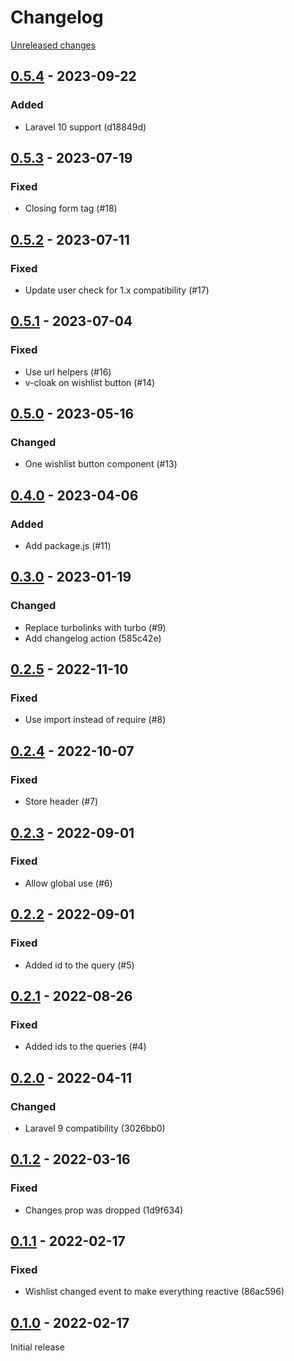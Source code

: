 # Changelog 

[Unreleased changes](https://github.com/rapidez/wishlist/compare/0.5.4...master)
## [0.5.4](https://github.com/rapidez/wishlist/releases/tag/0.5.4) - 2023-09-22

### Added

- Laravel 10 support (d18849d)

## [0.5.3](https://github.com/rapidez/wishlist/releases/tag/0.5.3) - 2023-07-19

### Fixed

- Closing form tag (#18)

## [0.5.2](https://github.com/rapidez/wishlist/releases/tag/0.5.2) - 2023-07-11

### Fixed

- Update user check for 1.x compatibility (#17)

## [0.5.1](https://github.com/rapidez/wishlist/releases/tag/0.5.1) - 2023-07-04

### Fixed

- Use url helpers (#16)
- v-cloak on wishlist button (#14)

## [0.5.0](https://github.com/rapidez/wishlist/releases/tag/0.5.0) - 2023-05-16

### Changed

- One wishlist button component (#13)

## [0.4.0](https://github.com/rapidez/wishlist/releases/tag/0.4.0) - 2023-04-06

### Added

- Add package.js (#11)

## [0.3.0](https://github.com/rapidez/wishlist/releases/tag/0.3.0) - 2023-01-19

### Changed

- Replace turbolinks with turbo (#9)
- Add changelog action (585c42e)

## [0.2.5](https://github.com/rapidez/wishlist/releases/tag/0.2.5) - 2022-11-10

### Fixed

- Use import instead of require (#8)

## [0.2.4](https://github.com/rapidez/wishlist/releases/tag/0.2.4) - 2022-10-07

### Fixed

- Store header (#7)

## [0.2.3](https://github.com/rapidez/wishlist/releases/tag/0.2.3) - 2022-09-01

### Fixed

- Allow global use (#6)

## [0.2.2](https://github.com/rapidez/wishlist/releases/tag/0.2.2) - 2022-09-01

### Fixed

- Added id to the query (#5)

## [0.2.1](https://github.com/rapidez/wishlist/releases/tag/0.2.1) - 2022-08-26

### Fixed

- Added ids to the queries (#4)

## [0.2.0](https://github.com/rapidez/wishlist/releases/tag/0.2.0) - 2022-04-11

### Changed

- Laravel 9 compatibility (3026bb0)

## [0.1.2](https://github.com/rapidez/wishlist/releases/tag/0.1.2) - 2022-03-16

### Fixed

- Changes prop was dropped (1d9f634)

## [0.1.1](https://github.com/rapidez/wishlist/releases/tag/0.1.1) - 2022-02-17

### Fixed

- Wishlist changed event to make everything reactive (86ac596)

## [0.1.0](https://github.com/rapidez/wishlist/releases/tag/0.1.0) - 2022-02-17

Initial release

